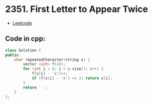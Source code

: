 # 2351. First Letter to Appear Twice
- [Leetcode](https://leetcode.com/problems/first-letter-to-appear-twice/description/)
## Code in cpp:
```cpp
class Solution {
public:
    char repeatedCharacter(string s) {
        vector <int> f(26);
        for (int i = 0; i < s.size(); i++) {
            f[s[i] - 'a']++;
            if (f[s[i] - 'a'] == 2) return s[i];
        }
        return ' ';
    }
};
```
